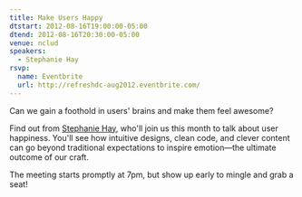```yaml
---
title: Make Users Happy
dtstart: 2012-08-16T19:00:00-05:00
dtend: 2012-08-16T20:30:00-05:00
venue: nclud
speakers:
  - Stephanie Hay
rsvp:
  name: Eventbrite
  url: http://refreshdc-aug2012.eventbrite.com/
---
```


Can we gain a foothold in users' brains and make them feel awesome?

Find out from [Stephanie Hay](http://www.stephaniehay.com/), who'll join us this month to talk about user happiness. You'll see how intuitive designs, clean code, and clever content can go beyond traditional expectations to inspire emotion—the ultimate outcome of our craft.

The meeting starts promptly at 7pm, but show up early to mingle and grab a seat!